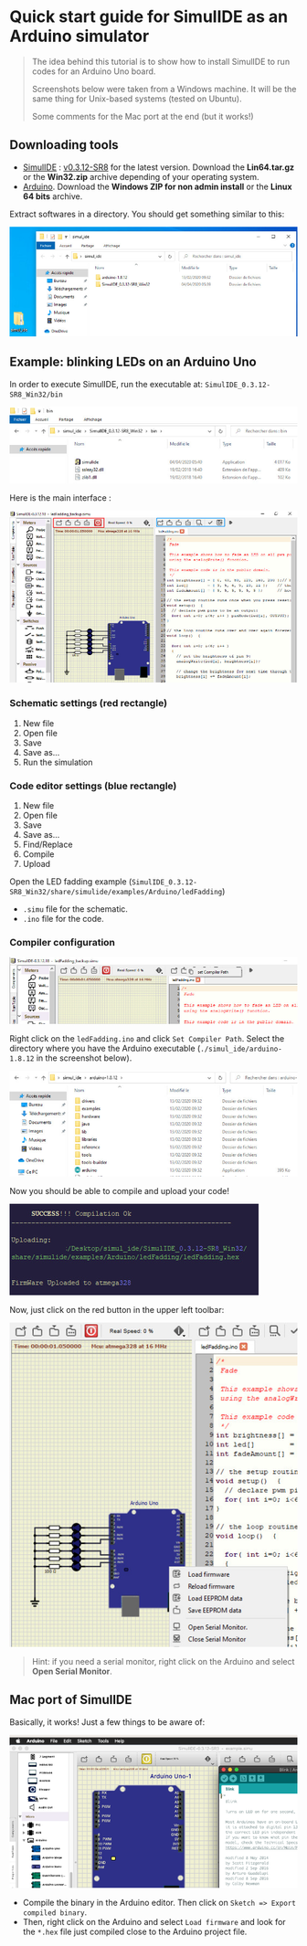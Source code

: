# Quick start guide for SimulIDE as an Arduino simulator

> The idea behind this tutorial is to show how to install SimulIDE to run codes for an Arduino Uno board.
>
> Screenshots below were taken from a Windows machine. It will be the same thing for Unix-based systems (tested on Ubuntu).
>
> Some comments for the Mac port at the end (but it works!)

## Downloading tools

- [SimulIDE](https://simulide.blogspot.com/) : [v0.3.12-SR8](https://www.patreon.com/posts/simulide-0-3-12-35657927) for the latest version. Download the **Lin64.tar.gz** or the **Win32.zip** archive depending of your operating system. 
- [Arduino](https://www.arduino.cc/en/Main/Software). Download the **Windows ZIP for non admin install** or the **Linux 64 bits** archive.

Extract softwares in a directory. You should get something similar to this:

![image-20200422203821497](./../../img/simulide-img1.jpg)

## Example: blinking LEDs on an Arduino Uno

In order to execute SimulIDE, run the executable at: `SimulIDE_0.3.12-SR8_Win32/bin`

![image-20200422204251027](../../img/simulide-img2.jpg)

Here is the main interface :

![image-20200422205142210](./../../img/simulide-img3.jpg)

### Schematic settings (red rectangle)

1. New file
2. Open file
3. Save
4. Save as...
5. Run the simulation

### Code editor settings (blue rectangle)

1. New file
2. Open file
3. Save
4. Save as...
5. Find/Replace
6. Compile
7. Upload

Open the LED fadding example (`SimulIDE_0.3.12-SR8_Win32/share/simulide/examples/Arduino/ledFadding`)

- `.simu` file for the schematic.
- `.ino` file for the code.

### Compiler configuration

![image-20200422210236017](./../../img/simulide-img4.jpg)

Right click on the `ledFadding.ino` and click `Set Compiler Path`. Select the directory where you have the Arduino executable (`./simul_ide/arduino-1.8.12` in the screenshot below).

![image-20200422210353987](./../../img/simulide-img5.jpg)

Now you should be able to compile and upload your code!

![image-20200422210752398](./../../img/simulide-img6.jpg)

Now, just click on the red button in the upper left toolbar:

![image-20200422210913913](./../../img/simulide-img7.jpg)

> Hint: if you need a serial monitor, right click on the Arduino and select **Open Serial Monitor**.

## Mac port of SimulIDE

Basically, it works! Just a few things to be aware of:

![mac](./../../img/simulide-img8.png)

- Compile the binary in the Arduino editor. Then click on `Sketch => Export compiled binary`.
- Then, right click on the Arduino and select `Load firmware` and look for the `*.hex` file just compiled close to the Arduino project file.